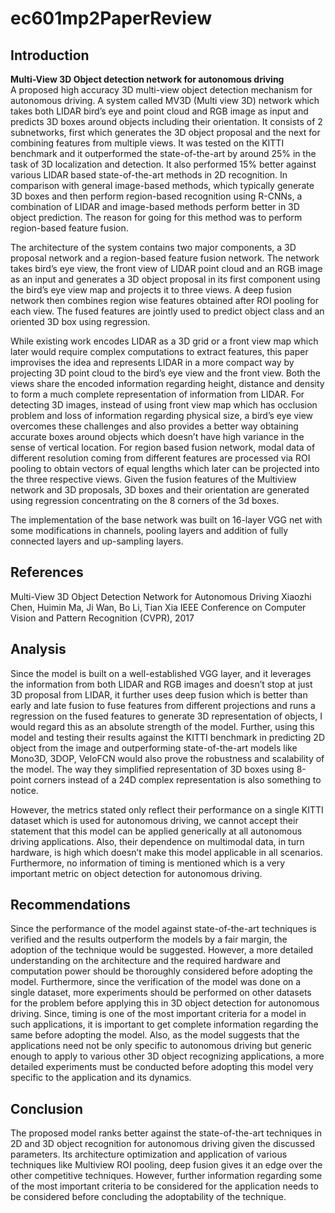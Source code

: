 # ec601mp2PaperReview

## Introduction
__Multi-View 3D Object detection network for autonomous driving__\
A proposed high accuracy 3D multi-view object detection mechanism for autonomous driving. A system called MV3D (Multi view 3D) network which takes both LIDAR bird’s eye and point cloud and RGB image as input and predicts 3D boxes around objects including their orientation. It consists of 2 subnetworks, first which generates the 3D object proposal and the next for combining features from multiple views. It was tested on the KITTI benchmark and it outperformed the state-of-the-art by around 25% in the task of 3D localization and detection. It also performed 15% better against various LIDAR based state-of-the-art methods in 2D recognition. 
In comparison with general image-based methods, which typically generate 3D boxes and then perform region-based recognition using R-CNNs, a combination of LIDAR and image-based methods perform better in 3D object prediction. The reason for going for this method was to perform region-based feature fusion. 

The architecture of the system contains two major components, a 3D proposal network and a region-based feature fusion network. The network takes bird’s eye view, the front view of LIDAR point cloud and an RGB image as an input and generates a 3D object proposal in its first component using the bird’s eye view map and projects it to three views. A deep fusion network then combines region wise features obtained after ROI pooling for each view. The fused features are jointly used to predict object class and an oriented 3D box using regression. 

While existing work encodes LIDAR as a 3D grid or a front view map which later would require complex computations to extract features, this paper improvises the idea and represents LIDAR in a more compact way by projecting 3D point cloud to the bird’s eye view and the front view. Both the views share the encoded information regarding height, distance and density to form a much complete representation of information from LIDAR.  For detecting 3D images, instead of using front view map which has occlusion problem and loss of information regarding physical size, a bird’s eye view overcomes these challenges and also provides a better way obtaining accurate boxes around objects which doesn’t have high variance in the sense of vertical location. 
For region based fusion network, modal data of different resolution coming from different features are processed via ROI pooling to obtain vectors of equal lengths which later can be projected into the three respective views. Given the fusion features of the Multiview network and 3D proposals, 3D boxes and their orientation are generated using regression concentrating on the 8 corners of the 3d boxes. 

The implementation of the base network was built on 16-layer VGG net with some modifications in channels, pooling layers and addition of fully connected layers and up-sampling layers. 

## References
Multi-View 3D Object Detection Network for Autonomous Driving
Xiaozhi Chen, Huimin Ma, Ji Wan, Bo Li, Tian Xia 
IEEE Conference on Computer Vision and Pattern Recognition (CVPR), 2017

## Analysis
Since the model is built on a well-established VGG layer, and it leverages the information from both LIDAR and RGB images and doesn’t stop at just 3D proposal from LIDAR, it further uses deep fusion which is better than early and late fusion to fuse features from different projections and runs a regression on the fused features to generate 3D representation of objects, I would regard this as an absolute strength of the model. Further, using this model and testing their results against the KITTI benchmark in predicting 2D object from the image and outperforming state-of-the-art models like Mono3D, 3DOP, VeloFCN would also prove the robustness and scalability of the model. The way they simplified representation of 3D boxes using 8-point corners instead of a 24D complex representation is also something to notice.

However, the metrics stated only reflect their performance on a single KITTI dataset which is used for autonomous driving, we cannot accept their statement that this model can be applied generically at all autonomous driving applications. Also, their dependence on multimodal data, in turn hardware, is high which doesn’t make this model applicable in all scenarios. Furthermore, no information of timing is mentioned which is a very important metric on object detection for autonomous driving. 

## Recommendations
Since the performance of the model against state-of-the-art techniques is verified and the results outperform the models by a fair margin, the adoption of the technique would be suggested. However, a more detailed understanding on the architecture and the required hardware and computation power should be thoroughly considered before adopting the model. Furthermore, since the verification of the model was done on a single dataset, more experiments should be performed on other datasets for the problem before applying this in 3D object detection for autonomous driving. Since, timing is one of the most important criteria for a model in such applications, it is important to get complete information regarding the same before adopting the model. Also, as the model suggests that the applications need not be only specific to autonomous driving but generic enough to apply to various other 3D object recognizing applications, a more detailed experiments must be conducted before adopting this model very specific to the application and its dynamics.

## Conclusion
The proposed model ranks better against the state-of-the-art techniques in 2D and 3D object recognition for autonomous driving given the discussed parameters. Its architecture optimization and application of various techniques like Multiview ROI pooling, deep fusion gives it an edge over the other competitive techniques. However, further information regarding some of the most important criteria to be considered for the application needs to be considered before concluding the adoptability of the technique. 
